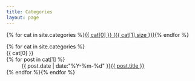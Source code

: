 ```yaml
---
title: Categories
layout: page
---
```

<div id='tag_cloud'>{% for cat in site.categories %}<a href="#{{ cat[0] }}" title="{{ cat[0] }}" rel="{{ cat[1].size }}">{{ cat[0] }} ({{ cat[1].size }})</a>{% endfor %}</div>
<dl class="listing">{% for cat in site.categories %}
  <dt class="listing-seperator" id="{{ cat[0] }}">{{ cat[0] }}</dt>{% for post in cat[1] %}
  <dd class="listing-item"><span class="time">{{ post.date | date:"%Y-%m-%d" }}</span><a href="{{ post.url }}" title="{{ post.title }}">{{ post.title }}</a></dd>{% endfor %}{% endfor %}
</dl>